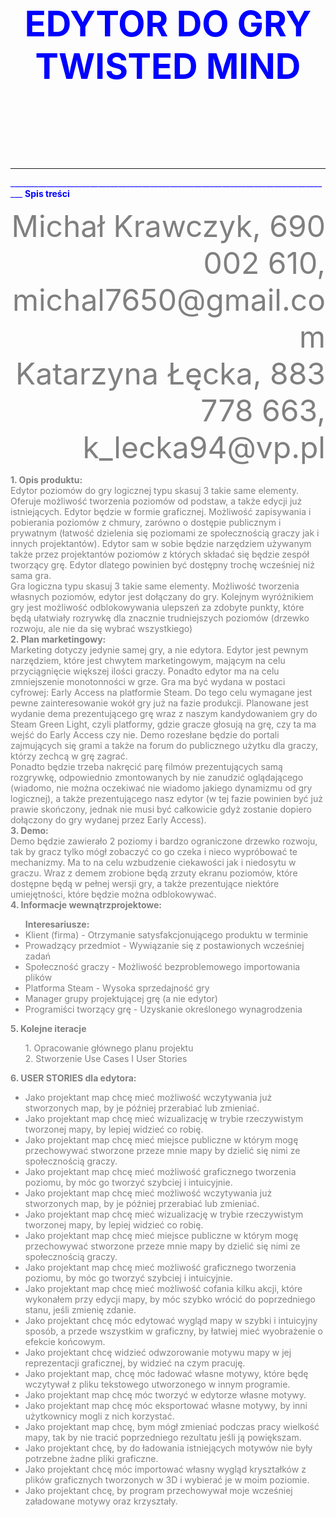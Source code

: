 <font color="blue">
<font size = 16>
<center>
<h3><b>EDYTOR DO GRY</b></br>
<b>TWISTED MIND</b></h3></br>
</font>
</center>

<hr>
_________________________________________________________________________________
<b> Spis treści </b></br>

<font color="gray">
<font size = 11>
<p align="right">
 Michał Krawczyk, 690 002 610, michal7650@gmail.com</br>
Katarzyna Łęcka, 883 778 663, k_lecka94@vp.pl </br>
</font>
</p>

<b>
1.	Opis produktu: </b></br>
Edytor poziomów do gry logicznej typu skasuj 3 takie same elementy. Oferuje możliwość tworzenia poziomów od podstaw, a także edycji już istniejących. Edytor będzie w formie graficznej. Możliwość zapisywania i pobierania poziomów z chmury, zarówno o dostępie publicznym i prywatnym (łatwość dzielenia się poziomami ze społecznością graczy jak i innych projektantów). Edytor sam w sobie będzie narzędziem używanym także przez projektantów poziomów z których składać się będzie zespół tworzący grę. Edytor dlatego powinien być dostępny trochę wcześniej niż sama gra. </br>
Gra logiczna typu skasuj 3 takie same elementy. Możliwość tworzenia własnych poziomów, edytor jest dołączany do gry. Kolejnym wyróżnikiem gry jest możliwość odblokowywania ulepszeń za zdobyte punkty, które będą ułatwiały rozrywkę dla znacznie trudniejszych poziomów (drzewko rozwoju, ale nie da się wybrać wszystkiego) </br>
<b>
2.	Plan marketingowy: </b></br>
Marketing dotyczy jedynie samej gry, a nie edytora. Edytor jest pewnym narzędziem, które jest chwytem marketingowym, mającym na celu przyciągnięcie większej ilości graczy. Ponadto edytor ma na celu zmniejszenie monotonności w grze. Gra ma być wydana w postaci cyfrowej: Early Access na platformie Steam. Do tego celu wymagane jest pewne zainteresowanie wokół gry już na fazie produkcji. Planowane jest wydanie dema prezentującego grę wraz z naszym kandydowaniem gry do Steam Green Light, czyli platformy, gdzie gracze głosują na grę, czy ta ma wejść do Early Access czy nie. Demo rozesłane będzie do portali zajmujących się grami a także na forum do publicznego użytku dla graczy, którzy zechcą w grę zagrać. </br>
Ponadto będzie trzeba nakręcić parę filmów prezentujących samą rozgrywkę, odpowiednio zmontowanych by nie zanudzić oglądającego (wiadomo, nie można oczekiwać nie wiadomo jakiego dynamizmu od gry logicznej), a także prezentującego nasz edytor (w tej fazie powinien być już prawie skończony, jednak nie musi być całkowicie gdyż zostanie dopiero dołączony do gry wydanej przez Early Access). </br>
<b>
3.	Demo:</b> </br>
Demo będzie zawierało 2 poziomy i bardzo ograniczone drzewko rozwoju, tak by gracz tylko mógł zobaczyć co go czeka i nieco wypróbować te mechanizmy. Ma to na celu wzbudzenie ciekawości jak i niedosytu w graczu. Wraz z demem zrobione będą zrzuty ekranu poziomów, które dostępne będą w pełnej wersji gry, a także prezentujące niektóre umiejętności, które będzie można odblokowywać. </br>

<b>
4.	 Informacje wewnątrzprojektowe:</b></br>
<ul>
<b>Interesariusze:</b>
<li>Klient (firma) - Otrzymanie satysfakcjonującego produktu w terminie</br>
<li>Prowadzący przedmiot - Wywiązanie się z postawionych wcześniej zadań</br>
<li>Społeczność graczy - Możliwość bezproblemowego importowania plików</br>
<li>Platforma Steam - Wysoka sprzedajność gry</br>
<li>Manager grupy projektującej grę (a nie edytor) </br>
<li>Programiści tworzący grę - Uzyskanie określonego wynagrodzenia</br>
</ul>
	<b>
5.	Kolejne iteracje</b></br>
<ul>
1.	Opracowanie głównego planu projektu</br>
2.	Stworzenie Use Cases I User Stories</br>

</ul>
<b>
6.	USER STORIES dla edytora:</b><br/>
<ul>
<li>Jako projektant map chcę mieć możliwość wczytywania już stworzonych map, by je później przerabiać lub zmieniać. </br>
<li>Jako projektant map chcę mieć wizualizację w trybie rzeczywistym tworzonej mapy, by lepiej widzieć co robię. </br>
<li>Jako projektant map chcę mieć miejsce publiczne w którym mogę przechowywać stworzone przeze mnie mapy by dzielić się nimi ze społecznością graczy. </br>
<li>Jako projektant map chcę mieć możliwość graficznego tworzenia poziomu, by móc go tworzyć szybciej i intuicyjnie. </br>
<li>Jako projektant map chcę mieć możliwość wczytywania już stworzonych map, by je później przerabiać lub zmieniać. </br>
<li>Jako projektant map chcę mieć wizualizację w trybie rzeczywistym tworzonej mapy, by lepiej widzieć co robię. </br>
<li>Jako projektant map chcę mieć miejsce publiczne w którym mogę przechowywać stworzone przeze mnie mapy by dzielić się nimi ze społecznością graczy. </br>
<li>Jako projektant map chcę mieć możliwość graficznego tworzenia poziomu, by móc go tworzyć szybciej i intuicyjnie. </br>
<li>Jako projektant map chcę mieć możliwość cofania kilku akcji, które wykonałem przy edycji mapy, by móc szybko wrócić do poprzedniego stanu, jeśli zmienię zdanie. </br>
<li>Jako projektant chcę móc edytować wygląd mapy w szybki i intuicyjny sposób, a przede wszystkim w graficzny, by łatwiej mieć wyobrażenie o efekcie końcowym. </br>
<li>Jako projektant chcę widzieć odwzorowanie motywu mapy w jej reprezentacji graficznej, by widzieć na czym pracuję. </br>
<li>Jako projektant map, chcę móc ładować własne motywy, które będę wczytywał z pliku tekstowego utworzonego w innym programie. </br>
<li>Jako projektant map chcę móc tworzyć w edytorze własne motywy. </br>
<li>Jako projektant map chcę móc eksportować własne motywy, by inni użytkownicy mogli z nich korzystać. </br>
<li>Jako projektant map chcę, bym mógł zmieniać podczas pracy wielkość mapy, tak by nie tracić poprzedniego rezultatu jeśli ją powiększam. </br>
<li>Jako projektant chcę, by do ładowania istniejących motywów nie były potrzebne żadne pliki graficzne. </br>
<li>Jako projektant chcę móc importować własny wygląd kryształków z plików graficznych tworzonych w 3D i wybierać je w moim poziomie. </br>
<li>Jako projektant chcę, by program przechowywał moje wcześniej załadowane motywy oraz krzyształy. </br>

</ul>
